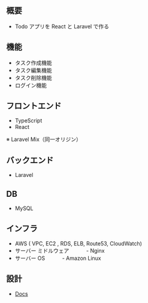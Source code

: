 ## 概要

-   Todo アプリを React と Laravel で作る

## 機能

-   タスク作成機能
-   タスク編集機能
-   タスク削除機能
-   ログイン機能

## フロントエンド

-   TypeScript
-   React

※ Laravel Mix（同一オリジン）

## バックエンド

-   Laravel

## DB

-   MySQL

## インフラ
 
-   AWS ( VPC, EC2 , RDS, ELB, Route53, CloudWatch)  
-   サーバー ミドルウェア
　　　- Nginx  
-   サーバー OS
　　　- Amazon Linux  

## 設計

-   [Docs](https://github.com/ryosuke1256/Todo-react-laravel/tree/develop/docs)
